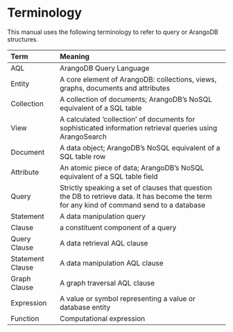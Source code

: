 # Terminology
This manual uses the following terminology to refer to query or ArangoDB structures. 

| Term                | Meaning             |
| :------------------ | :------------------ |
| AQL                 | ArangoDB Query Language |
| Entity              | A core element of ArangoDB: collections, views, graphs, documents and attributes |
| Collection          | A collection of documents; ArangoDB’s NoSQL equivalent of a SQL table|
| View                | A calculated ‘collection’ of documents for sophisticated information retrieval queries using ArangoSearch |
| Document            | A data object; ArangoDB’s NoSQL equivalent of a SQL table row|
| Attribute           | An atomic piece of data; ArangoDB’s NoSQL equivalent of a SQL table field|
| Query               | Strictly speaking a set of clauses that question the DB to retrieve data. It has become the term for any kind of command send to a database|
| Statement           | A data manipulation query|
| Clause              | a constituent component of a query |
| Query Clause        | A data retrieval AQL clause |
| Statement Clause    | A data manipulation AQL clause |
| Graph Clause        | A graph traversal AQL clause |
| Expression          | A value or symbol representing  a value or database entity |
| Function            | Computational expression |
